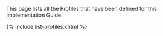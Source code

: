 

This page lists all the Profiles that have been defined for this Implementation Guide.
<br/>

{% include list-profiles.xhtml %}
